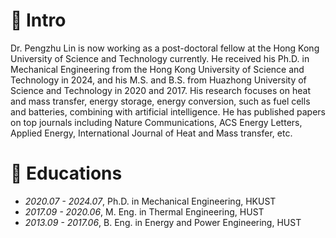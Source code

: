 # 🧑 Intro
Dr. Pengzhu Lin is now working as a post-doctoral fellow at the Hong Kong University of Science and Technology currently. He received his Ph.D. in Mechanical Engineering from the Hong Kong University of Science and Technology in 2024, and his M.S. and B.S. from Huazhong University of Science and Technology in 2020 and 2017. His research focuses on heat and mass transfer, energy storage, energy conversion, such as fuel cells and batteries, combining with artificial intelligence. He has published papers on top journals including Nature Communications, ACS Energy Letters, Applied Energy, International Journal of Heat and Mass transfer, etc.

# 📖 Educations
- *2020.07 - 2024.07*, Ph.D. in Mechanical Engineering, HKUST
- *2017.09 - 2020.06*, M. Eng. in Thermal Engineering, HUST
- *2013.09 - 2017.06*, B. Eng. in Energy and Power Engineering, HUST